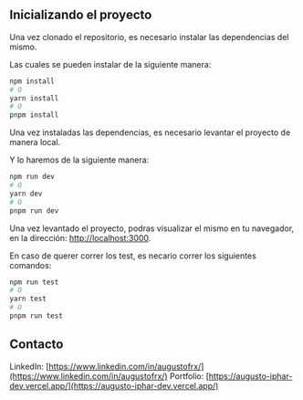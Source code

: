 
## Inicializando el proyecto

Una vez clonado el repositorio, es necesario instalar las dependencias del mismo.

Las cuales se pueden instalar de la siguiente manera:

```bash
npm install
# O
yarn install
# O
pnpm install
```

Una vez instaladas las dependencias, es necesario levantar el proyecto de manera local.

Y lo haremos de la siguiente manera:

```bash
npm run dev
# O
yarn dev
# O
pnpm run dev
```

Una vez levantado el proyecto, podras visualizar el mismo en tu navegador, en la dirección: [http://localhost:3000](http://localhost:3000).


En caso de querer correr los test, es necario correr los siguientes comandos:

```bash
npm run test
# O
yarn test
# O
pnpm run test
```

## Contacto

LinkedIn: [https://www.linkedin.com/in/augustofrx/](https://www.linkedin.com/in/augustofrx/)
Portfolio: [https://augusto-iphar-dev.vercel.app/](https://augusto-iphar-dev.vercel.app/)